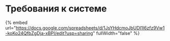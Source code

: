 # Требования к системе

{% embed url="https://docs.google.com/spreadsheets/d/1JsYHdcmoJbUDI1I6zfz9Vw1-koKo24QfbZgDja-xBPI/edit?usp=sharing" fullWidth="false" %}
